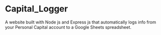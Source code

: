 # Capital_Logger
A website built with Node js and Express js that automatically logs info from your Personal Capital account to a Google Sheets spreadsheet. 
